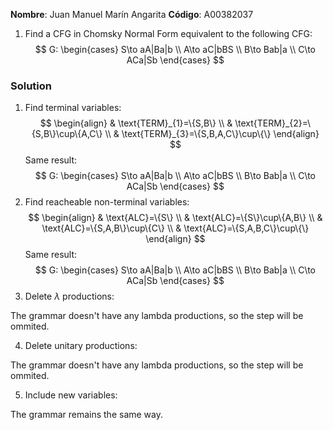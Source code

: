 **Nombre**: Juan Manuel Marín Angarita
**Código**: A00382037

1. Find a CFG in Chomsky Normal Form equivalent to the following CFG:
$$
G:
\begin{cases}
S\to aA|Ba|b \\
A\to aC|bBS \\
B\to Bab|a \\
C\to ACa|Sb
\end{cases}
$$
### Solution
1. Find terminal variables:
$$
\begin{align}
& \text{TERM}_{1}=\{S,B\} \\
& \text{TERM}_{2}=\{S,B\}\cup\{A,C\} \\
& \text{TERM}_{3}=\{S,B,A,C\}\cup\{\}
\end{align}
$$
Same result:
$$
G:
\begin{cases}
S\to aA|Ba|b \\
A\to aC|bBS \\
B\to Bab|a \\
C\to ACa|Sb
\end{cases}
$$
2. Find reacheable non-terminal variables:
$$
\begin{align}
& \text{ALC}=\{S\} \\
& \text{ALC}=\{S\}\cup\{A,B\} \\
& \text{ALC}=\{S,A,B\}\cup\{C\} \\
& \text{ALC}=\{S,A,B,C\}\cup\{\}
\end{align}
$$
Same result:
$$
G:
\begin{cases}
S\to aA|Ba|b \\
A\to aC|bBS \\
B\to Bab|a \\
C\to ACa|Sb
\end{cases}
$$
3. Delete $\lambda$ productions:

The grammar doesn't have any lambda productions, so the step will be ommited.

4. Delete unitary productions:

The grammar doesn't have any lambda productions, so the step will be ommited.

5. Include new variables:

The grammar remains the same way.


